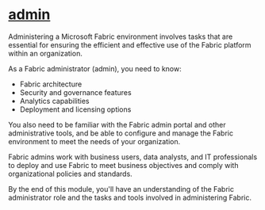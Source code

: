 # **[admin](https://learn.microsoft.com/en-us/training/modules/administer-fabric/1-introduction)**

Administering a Microsoft Fabric environment involves tasks that are essential for ensuring the efficient and effective use of the Fabric platform within an organization.

As a Fabric administrator (admin), you need to know:

- Fabric architecture
- Security and governance features
- Analytics capabilities
- Deployment and licensing options

You also need to be familiar with the Fabric admin portal and other administrative tools, and be able to configure and manage the Fabric environment to meet the needs of your organization.

Fabric admins work with business users, data analysts, and IT professionals to deploy and use Fabric to meet business objectives and comply with organizational policies and standards.

By the end of this module, you'll have an understanding of the Fabric administrator role and the tasks and tools involved in administering Fabric.
